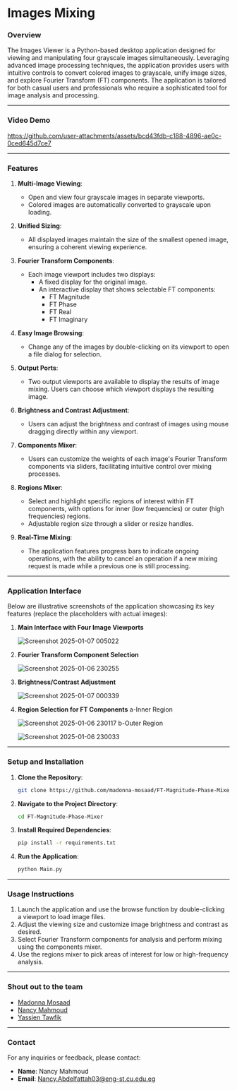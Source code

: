 # Images Mixing

### **Overview**
The Images Viewer is a Python-based desktop application designed for viewing and manipulating four grayscale images simultaneously. Leveraging advanced image processing techniques, the application provides users with intuitive controls to convert colored images to grayscale, unify image sizes, and explore Fourier Transform (FT) components. The application is tailored for both casual users and professionals who require a sophisticated tool for image analysis and processing.

---
### **Video Demo**
   https://github.com/user-attachments/assets/bcd43fdb-c188-4896-ae0c-0ced645d7ce7
   
---

### **Features**

1. **Multi-Image Viewing**:
   - Open and view four grayscale images in separate viewports.
   - Colored images are automatically converted to grayscale upon loading.

2. **Unified Sizing**:
   - All displayed images maintain the size of the smallest opened image, ensuring a coherent viewing experience.

3. **Fourier Transform Components**:
   - Each image viewport includes two displays:
     - A fixed display for the original image.
     - An interactive display that shows selectable FT components: 
       - FT Magnitude
       - FT Phase
       - FT Real
       - FT Imaginary

4. **Easy Image Browsing**:
   - Change any of the images by double-clicking on its viewport to open a file dialog for selection.

5. **Output Ports**:
   - Two output viewports are available to display the results of image mixing. Users can choose which viewport displays the resulting image.

6. **Brightness and Contrast Adjustment**:
   - Users can adjust the brightness and contrast of images using mouse dragging directly within any viewport.

7. **Components Mixer**:
   - Users can customize the weights of each image's Fourier Transform components via sliders, facilitating intuitive control over mixing processes.

8. **Regions Mixer**:
   - Select and highlight specific regions of interest within FT components, with options for inner (low frequencies) or outer (high frequencies) regions.
   - Adjustable region size through a slider or resize handles.

9. **Real-Time Mixing**:
   - The application features progress bars to indicate ongoing operations, with the ability to cancel an operation if a new mixing request is made while a previous one is still processing.

---

### **Application Interface**
Below are illustrative screenshots of the application showcasing its key features (replace the placeholders with actual images):

1. **Main Interface with Four Image Viewports**
   
   ![Screenshot 2025-01-07 005022](https://github.com/user-attachments/assets/ad4227fe-94de-49d4-b67d-933e2159e7ef)

2. **Fourier Transform Component Selection**
   
   ![Screenshot 2025-01-06 230255](https://github.com/user-attachments/assets/6dab3dc0-1eb7-4817-b60c-b965105dfcef)

3. **Brightness/Contrast Adjustment**
   
   ![Screenshot 2025-01-07 000339](https://github.com/user-attachments/assets/b65d1fe5-7ff8-4648-ac90-9015cc1300a7)
   
4. **Region Selection for FT Components**
   a-Inner Region
   
   ![Screenshot 2025-01-06 230117](https://github.com/user-attachments/assets/5469e2ae-6caa-4e11-882c-b36fb72628ae)
   b-Outer Region
   
   ![Screenshot 2025-01-06 230033](https://github.com/user-attachments/assets/00268d84-ff44-4d3e-b4be-91b603477dd1)


---

### **Setup and Installation**
1. **Clone the Repository**:
   ```bash
   git clone https://github.com/madonna-mosaad/FT-Magnitude-Phase-Mixer.git
   ```
2. **Navigate to the Project Directory**:
   ```bash
   cd FT-Magnitude-Phase-Mixer
   ```
3. **Install Required Dependencies**:
   ```bash
   pip install -r requirements.txt
   ```
4. **Run the Application**:
   ```bash
   python Main.py
   ```

---

### **Usage Instructions**
1. Launch the application and use the browse function by double-clicking a viewport to load image files.
2. Adjust the viewing size and customize image brightness and contrast as desired.
3. Select Fourier Transform components for analysis and perform mixing using the components mixer.
4. Use the regions mixer to pick areas of interest for low or high-frequency analysis.

---

### **Shout out to the team**

- [Madonna Mosaad](https://github.com/madonna-mosaad)
- [Nancy Mahmoud](https://github.com/nancymahmoud1)
- [Yassien Tawfik](https://github.com/YassienTawfikk)

---

### **Contact**
For any inquiries or feedback, please contact:
- **Name**: Nancy Mahmoud
- **Email**: [Nancy.Abdelfattah03@eng-st.cu.edu.eg](mailto:nancy.abdelfattah03@eng-st.cu.edu.eg)
